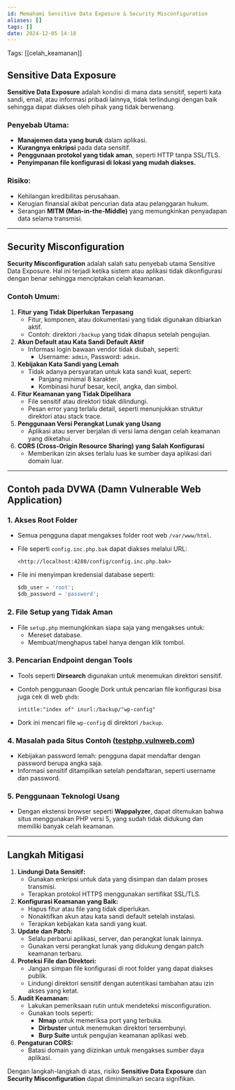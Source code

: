 ```yaml
---
id: Memahami Sensitive Data Exposure & Security Misconfiguration
aliases: []
tags: []
date: 2024-12-05 14:18
---
```


Tags: [[celah_keamanan]]

## Sensitive Data Exposure

**Sensitive Data Exposure** adalah kondisi di mana data sensitif, seperti kata sandi, email, atau informasi pribadi lainnya, tidak terlindungi dengan baik sehingga dapat diakses oleh pihak yang tidak berwenang.

### Penyebab Utama:

- **Manajemen data yang buruk** dalam aplikasi.
- **Kurangnya enkripsi** pada data sensitif.
- **Penggunaan protokol yang tidak aman**, seperti HTTP tanpa SSL/TLS.
- **Penyimpanan file konfigurasi di lokasi yang mudah diakses.**

### Risiko:

- Kehilangan kredibilitas perusahaan.
- Kerugian finansial akibat pencurian data atau pelanggaran hukum.
- Serangan **MITM (Man-in-the-Middle)** yang memungkinkan penyadapan data selama transmisi.

---

## Security Misconfiguration

**Security Misconfiguration** adalah salah satu penyebab utama Sensitive Data Exposure. Hal ini terjadi ketika sistem atau aplikasi tidak dikonfigurasi dengan benar sehingga menciptakan celah keamanan.

### Contoh Umum:

1. **Fitur yang Tidak Diperlukan Terpasang**
   - Fitur, komponen, atau dokumentasi yang tidak digunakan dibiarkan aktif.
   - Contoh: direktori `/backup` yang tidak dihapus setelah pengujian.
2. **Akun Default atau Kata Sandi Default Aktif**
   - Informasi login bawaan vendor tidak diubah, seperti:
     - Username: `admin`, Password: `admin`.
3. **Kebijakan Kata Sandi yang Lemah**
   - Tidak adanya persyaratan untuk kata sandi kuat, seperti:
     - Panjang minimal 8 karakter.
     - Kombinasi huruf besar, kecil, angka, dan simbol.
4. **Fitur Keamanan yang Tidak Dipelihara**
   - File sensitif atau direktori tidak dilindungi.
   - Pesan error yang terlalu detail, seperti menunjukkan struktur direktori atau stack trace.
5. **Penggunaan Versi Perangkat Lunak yang Usang**
   - Aplikasi atau server berjalan di versi lama dengan celah keamanan yang diketahui.
6. **CORS (Cross-Origin Resource Sharing) yang Salah Konfigurasi**
   - Memberikan izin akses terlalu luas ke sumber daya aplikasi dari domain luar.

---

## Contoh pada DVWA (Damn Vulnerable Web Application)

### 1. Akses Root Folder

- Semua pengguna dapat mengakses folder root web `/var/www/html`.

- File seperti `config.inc.php.bak` dapat diakses melalui URL:

  ```
  <http://localhost:4280/config/config.inc.php.bak>
  ```

- File ini menyimpan kredensial database seperti:

  ```sql
  $db_user = 'root';
  $db_password = 'password';
  ```

### 2. File Setup yang Tidak Aman

- File `setup.php` memungkinkan siapa saja yang mengakses untuk:
  - Mereset database.
  - Membuat/menghapus tabel hanya dengan klik tombol.

### 3. Pencarian Endpoint dengan Tools

- Tools seperti **Dirsearch** digunakan untuk menemukan direktori sensitif.

- Contoh penggunaan Google Dork untuk pencarian file konfigurasi bisa juga cek di web `ghdb`:

  ```
  intitle:"index of" inurl:/backup/"wp-config"
  ```

- Dork ini mencari file `wp-config` di direktori `/backup`.

### 4. Masalah pada Situs Contoh ([testphp.vulnweb.com](http://testphp.vulnweb.com))

- Kebijakan password lemah: pengguna dapat mendaftar dengan password berupa angka saja.
- Informasi sensitif ditampilkan setelah pendaftaran, seperti username dan password.

### 5. Penggunaan Teknologi Usang

- Dengan ekstensi browser seperti **Wappalyzer**, dapat ditemukan bahwa situs menggunakan PHP versi 5, yang sudah tidak didukung dan memiliki banyak celah keamanan.

---

## Langkah Mitigasi

1. **Lindungi Data Sensitif:**
   - Gunakan enkripsi untuk data yang disimpan dan dalam proses transmisi.
   - Terapkan protokol HTTPS menggunakan sertifikat SSL/TLS.
2. **Konfigurasi Keamanan yang Baik:**
   - Hapus fitur atau file yang tidak diperlukan.
   - Nonaktifkan akun atau kata sandi default setelah instalasi.
   - Terapkan kebijakan kata sandi yang kuat.
3. **Update dan Patch:**
   - Selalu perbarui aplikasi, server, dan perangkat lunak lainnya.
   - Gunakan versi perangkat lunak yang didukung dengan patch keamanan terbaru.
4. **Proteksi File dan Direktori:**
   - Jangan simpan file konfigurasi di root folder yang dapat diakses publik.
   - Lindungi direktori sensitif dengan autentikasi tambahan atau izin akses yang ketat.
5. **Audit Keamanan:**
   - Lakukan pemeriksaan rutin untuk mendeteksi misconfiguration.
   - Gunakan tools seperti:
     - **Nmap** untuk memeriksa port yang terbuka.
     - **Dirbuster** untuk menemukan direktori tersembunyi.
     - **Burp Suite** untuk pengujian keamanan aplikasi web.
6. **Pengaturan CORS:**
   - Batasi domain yang diizinkan untuk mengakses sumber daya aplikasi.

Dengan langkah-langkah di atas, risiko **Sensitive Data Exposure** dan **Security Misconfiguration** dapat diminimalkan secara signifikan.
